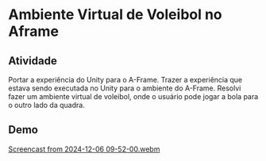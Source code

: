 # Ambiente Virtual de Voleibol no Aframe

## Atividade

Portar a experiência do Unity para o A-Frame. Trazer a experiência que estava sendo executada no Unity para o ambiente do A-Frame.
Resolvi fazer um ambiente virtual de voleibol, onde o usuário pode jogar a bola para o outro lado da quadra.

## Demo
[Screencast from 2024-12-06 09-52-00.webm](https://github.com/user-attachments/assets/e3a8e365-ed7f-48af-b44a-e7112908a8de)
